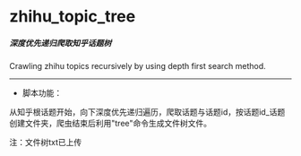 # zhihu_topic_tree



##### 深度优先递归爬取知乎话题树
Crawling zhihu topics recursively by using depth first search method.



----------

- 脚本功能：

从知乎根话题开始，向下深度优先递归遍历，爬取话题与话题id，按话题id_话题创建文件夹，爬虫结束后利用"tree"命令生成文件树文件。



注：文件树txt已上传

